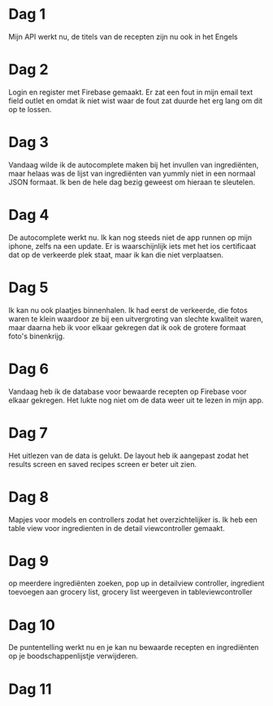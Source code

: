 # Dag 1  
Mijn  API werkt nu, de titels van de recepten zijn nu ook in het Engels  
  
# Dag 2  
Login en register met Firebase gemaakt. Er zat een fout in mijn email text field outlet en omdat ik niet wist waar de fout zat duurde het erg lang om dit op te lossen.  
  
# Dag 3  
Vandaag wilde ik de autocomplete maken bij het invullen van ingrediënten, maar helaas was de lijst van ingrediënten van yummly niet in een normaal JSON formaat. Ik ben de hele dag bezig geweest om hieraan te sleutelen.  
  
# Dag 4  
De autocomplete werkt nu. Ik kan nog steeds niet de app runnen op mijn iphone, zelfs na een update. Er is waarschijnlijk iets met het ios certificaat dat op de verkeerde plek staat, maar ik kan die niet verplaatsen.
  
# Dag 5  
Ik kan nu ook plaatjes binnenhalen. Ik had eerst de verkeerde, die fotos waren te klein waardoor ze bij een uitvergroting van slechte kwaliteit waren, maar daarna heb ik voor elkaar gekregen dat ik ook de grotere formaat foto's binenkrijg.  
  
# Dag 6  
Vandaag heb ik de database voor bewaarde recepten op Firebase voor elkaar gekregen. Het lukte nog niet om de data weer uit te lezen in mijn app.  
  
# Dag 7  
Het uitlezen van de data is gelukt. De layout heb ik aangepast zodat het results screen en saved recipes screen er beter uit zien.  
  
# Dag 8  
Mapjes voor models en controllers zodat het overzichtelijker is. Ik heb een table view voor ingredienten in de detail viewcontroller gemaakt.  
  
# Dag 9  
op meerdere ingrediënten zoeken, pop up in detailview controller, ingredient toevoegen aan grocery list, grocery list weergeven in tableviewcontroller  
  
# Dag 10  
De puntentelling werkt nu en je kan nu bewaarde recepten en ingrediënten op je boodschappenlijstje verwijderen.  
  
# Dag 11  
